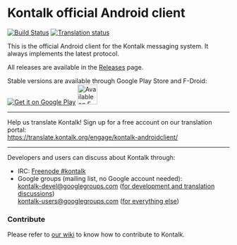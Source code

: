 Kontalk official Android client
===============================

[![Build Status](https://travis-ci.org/kontalk/androidclient.svg?branch=master)](https://travis-ci.org/kontalk/androidclient)
[![Translation status](http://translate.kontalk.org/widgets/kontalk-androidclient/-/svg-badge.svg)](https://translate.kontalk.org/engage/kontalk-androidclient/?utm_source=widget)

This is the official Android client for the Kontalk messaging system. It always implements the latest protocol.

All releases are available in the [Releases](//github.com/kontalk/androidclient/releases) page.

Stable versions are available through Google Play Store and F-Droid:  
<a href="https://play.google.com/store/apps/details?id=org.kontalk"><img
  alt="Get it on Google Play"
  src="https://developer.android.com/images/brand/en_generic_rgb_wo_45.png" /></a>
<a href="https://f-droid.org/repository/browse/?fdid=org.kontalk"><img
  alt="Available on F-Droid" height="45" src="http://www.kontalk.org/images/fdroid.png" /></a>

---

Help us translate Kontalk! Sign up for a free account on our translation portal:  
https://translate.kontalk.org/engage/kontalk-androidclient/

---

Developers and users can discuss about Kontalk through:

* IRC: [Freenode #kontalk](irc://chat.freenode.net/kontalk)
* Google groups (mailing list, no Google account needed):  
  kontalk-devel@googlegroups.com ([for development and translation discussions](https://groups.google.com/d/forum/kontalk-devel))  
  kontalk-users@googlegroups.com ([for everything else](https://groups.google.com/d/forum/kontalk-users))


### Contribute

Please refer to [our wiki](https://github.com/kontalk/androidclient/wiki) to know how to contribute to Kontalk.

